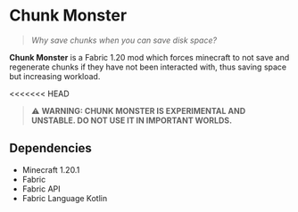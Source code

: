 # Chunk Monster
> *Why save chunks when you can save disk space?*

**Chunk Monster** is a Fabric 1.20 mod which forces minecraft to not save and regenerate chunks if they have not been interacted with, thus saving space but increasing workload.

<<<<<<< HEAD
> ⚠️ **WARNING: CHUNK MONSTER IS EXPERIMENTAL AND UNSTABLE. DO NOT USE IT IN IMPORTANT WORLDS.**

## Dependencies
- Minecraft 1.20.1
- Fabric
- Fabric API
- Fabric Language Kotlin

